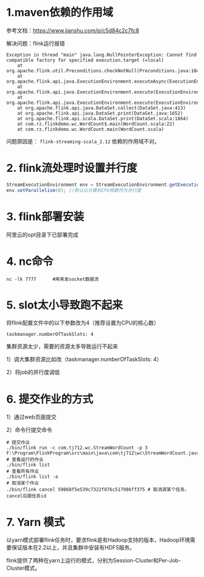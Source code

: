 # 1.maven依赖的作用域

参考文档：https://www.jianshu.com/p/c5d84c2c7fc8

解决问题：flink运行报错

```log
Exception in thread "main" java.lang.NullPointerException: Cannot find compatible factory for specified execution.target (=local)
    at org.apache.flink.util.Preconditions.checkNotNull(Preconditions.java:104)
    at org.apache.flink.api.java.ExecutionEnvironment.executeAsync(ExecutionEnvironment.java:937)
    at org.apache.flink.api.java.ExecutionEnvironment.execute(ExecutionEnvironment.java:860)
    at org.apache.flink.api.java.ExecutionEnvironment.execute(ExecutionEnvironment.java:844)
    at org.apache.flink.api.java.DataSet.collect(DataSet.java:413)
    at org.apache.flink.api.java.DataSet.print(DataSet.java:1652)
    at org.apache.flink.api.scala.DataSet.print(DataSet.scala:1864)
    at com.rz.flinkdemo.wc.WordCount$.main(WordCount.scala:22)
    at com.rz.flinkdemo.wc.WordCount.main(WordCount.scala)
```

问题原因是： `flink-streaming-scala_2.12` 依赖的作用域不对。

# 2. flink流处理时设置并行度

```java
StreamExecutionEnvironment env = StreamExecutionEnvironment.getExecutionEnvironment();
env.setParallelism(8); //默认以计算机CPU核数作为并行度
```

# 3. flink部署安装

阿里云的opt目录下已部署完成

# 4. nc命令

```shell
nc -lk 7777      #用来发socket数据流
```

# 5. slot太小导致跑不起来

将flink配置文件中的以下参数改为4（推荐设置为CPU的核心数）

```
taskmanager.numberOfTaskSlots: 4
```

集群资源太少，需要的资源太多导致运行不起来

1）调大集群资源比如改（taskmanager.numberOfTaskSlots: 4）

2）将job的并行度调低

# 6. 提交作业的方式

1）通过web页面提交

2）命令行提交命令

```shell
# 提交作业
./bin/flink run -c com.tj712.wc.StreamWordCount -p 3 F:\Program\FlinkProgram\src\main\java\com\tj712\wc\StreamWordCount.java
# 查看运行的作业
./bin/flink list
# 查看所有作业
./bin/flink list -a
# 取消某个作业
./bin/flink cancel 59868f5e539c7322f876c517986ff375 # 取消调某个任务，cancel后跟任务id
```

# 7. Yarn 模式

以yarn模式部署flink任务时，要求flink是有Hadoop支持的版本，Hadoop环境需要保证版本在2.2以上，并且集群中安装有HDFS服务。

flink提供了两种在yarn上运行的模式，分别为Session-Cluster和Per-Job-Cluster模式。



